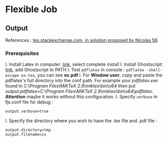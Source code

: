 # Flexible Job

## Output

References : [tex.stackexchange.com, in solution proposed by Nicolas 56](https://tex.stackexchange.com/questions/41609/tex-rendering-in-a-java-application)

### Prerequisites
l. Install Latex in computer: [link](https://miktex.org/), select complete install
l. Install Ghostscript: [link](http://www.01net.com/telecharger/windows/Utilitaire/imprimantes/fiches/38621.html), add Ghostscript to PATH
l. Test `pdflatex` in console : `pdflatex -shell-escape ex.tex`, you can see **ex.pdf**
l. For **Window user**, copy and paste the pdflatex's full directory into the conf path. For example your *pdflatex.exe* found in *C:\Program Files\MiKTeX 2.9\miktex\bin\x64* then put *output.pdflatex=C:\Program Files\MiKTeX 2.9\miktex\bin\x64\pdflatex*. **Attention** maybe it works without this configuration.
l. Specify `verbose` in fjs.conf file for debug : 
```
output.verbose=true
```
l. Specify the directory where you wish to have the .tex file and .pdf file : 
```
output.directory=tmp
output.filename=is
```
